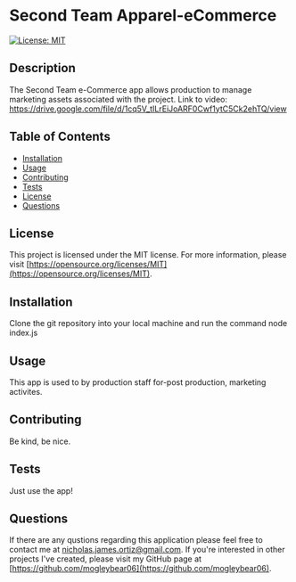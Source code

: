 # Second Team Apparel-eCommerce
  
  [![License: MIT](https://img.shields.io/badge/License-MIT-yellow.svg)](https://opensource.org/licenses/MIT)
  
  ## Description
  The Second Team e-Commerce app allows production to manage marketing assets associated with the project.
  Link to video: https://drive.google.com/file/d/1cq5V_tILrEiJoARF0Cwf1ytC5Ck2ehTQ/view
  
  ## Table of Contents
  - [Installation](#installation)
  - [Usage](#usage)
  - [Contributing](#contributing)
  - [Tests](#tests)
  - [License](#license)
  - [Questions](#questions)

  ## License
  This project is licensed under the MIT license. For more information, please visit [https://opensource.org/licenses/MIT](https://opensource.org/licenses/MIT).

  ## Installation
  Clone the git repository into your local machine and run the command node index.js
  
  ## Usage
  This app is used to by production staff for-post production, marketing  activites.
  
  ## Contributing
  Be kind, be nice.
  
  ## Tests
  Just use the app!

  ## Questions
  If there are any qustions regarding this application please feel free to contact me at
  [nicholas.james.ortiz@gmail.com](mailto:nicholas.james.ortiz@gmail.com). If you're interested in other projects I've created,
  please visit my GitHub page at [https://github.com/mogleybear06](https://github.com/mogleybear06).
